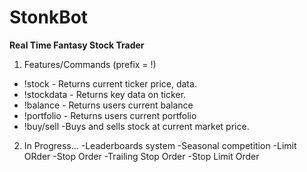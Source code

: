 # StonkBot
**Real Time Fantasy Stock Trader**

1. Features/Commands (prefix = !)
  - !stock <ticker> - Returns current ticker price, data.
  - !stockdata <ticker> - Returns key data on ticker.
  - !balance - Returns users current balance
  - !portfolio - Returns users current portfolio
  - !buy/sell <ticker> -Buys and sells stock at current market price.
  
2. In Progress...
  -Leaderboards system
  -Seasonal competition
  -Limit ORder
  -Stop Order
  -Trailing Stop Order
  -Stop Limit Order
  
